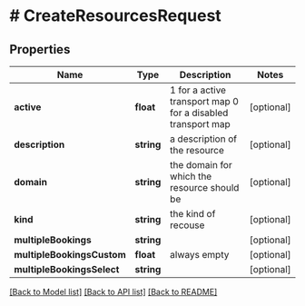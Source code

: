 # # CreateResourcesRequest

## Properties

Name | Type | Description | Notes
------------ | ------------- | ------------- | -------------
**active** | **float** | 1 for a active transport map 0 for a disabled transport map | [optional]
**description** | **string** | a description of the resource | [optional]
**domain** | **string** | the domain for which the resource should be | [optional]
**kind** | **string** | the kind of recouse | [optional]
**multipleBookings** | **string** |  | [optional]
**multipleBookingsCustom** | **float** | always empty | [optional]
**multipleBookingsSelect** | **string** |  | [optional]

[[Back to Model list]](../../README.md#models) [[Back to API list]](../../README.md#endpoints) [[Back to README]](../../README.md)

